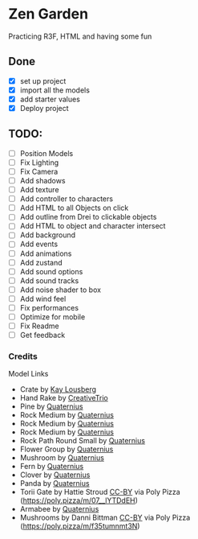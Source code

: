 # Zen Garden

Practicing R3F, HTML and having some fun

## Done

- [x] set up project
- [x] import all the models
- [x] add starter values
- [x] Deploy project

## TODO:

- [ ] Position Models
- [ ] Fix Lighting
- [ ] Fix Camera
- [ ] Add shadows
- [ ] Add texture
- [ ] Add controller to characters
- [ ] Add HTML to all Objects on click
- [ ] Add outline from Drei to clickable objects
- [ ] Add HTML to object and character intersect
- [ ] Add background
- [ ] Add events
- [ ] Add animations
- [ ] Add zustand
- [ ] Add sound options
- [ ] Add sound tracks
- [ ] Add noise shader to box
- [ ] Add wind feel
- [ ] Fix performances
- [ ] Optimize for mobile
- [ ] Fix Readme
- [ ] Get feedback

### Credits

Model Links

- Crate by [Kay Lousberg](https://poly.pizza/m/yCBoU0iyOk)
- Hand Rake by [CreativeTrio](https://poly.pizza/m/svzOLCZ74s)
- Pine by [Quaternius](https://poly.pizza/m/79gmlLnweB)
- Rock Medium by [Quaternius](https://poly.pizza/m/JQxF95498B)
- Rock Medium by [Quaternius](https://poly.pizza/m/s1OJ3bBzqc)
- Rock Medium by [Quaternius](https://poly.pizza/m/KZdEP3uUpa)
- Rock Path Round Small by [Quaternius](https://poly.pizza/m/yHEdadj5I0)
- Flower Group by [Quaternius](https://poly.pizza/m/LqTljN6Wg2)
- Mushroom by [Quaternius](https://poly.pizza/m/aOW08oSrd4)
- Fern by [Quaternius](https://poly.pizza/m/jqcanvH7D6)
- Clover by [Quaternius](https://poly.pizza/m/u5SOgBFiut)
- Panda by [Quaternius](https://poly.pizza/m/q1uJ28Hs8T)
- Torii Gate by Hattie Stroud [CC-BY](https://creativecommons.org/licenses/by/3.0/) via Poly Pizza (https://poly.pizza/m/07__lYTDdEH)
- Armabee by [Quaternius](https://poly.pizza/m/42djT5zJnx)
- Mushrooms by Danni Bittman [CC-BY](https://creativecommons.org/licenses/by/3.0/) via Poly Pizza (https://poly.pizza/m/f35tumnmt3N)
